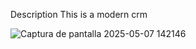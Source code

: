 Description
This is a modern crm

![Captura de pantalla 2025-05-07 142146](https://github.com/user-attachments/assets/16376f84-daf5-438e-9168-b94fef5150b1)
